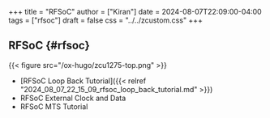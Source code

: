 +++
title = "RFSoC"
author = ["Kiran"]
date = 2024-08-07T22:09:00-04:00
tags = ["rfsoc"]
draft = false
css = "../../zcustom.css"
+++

## RFSoC {#rfsoc}

{{< figure src="/ox-hugo/zcu1275-top.png" >}}

-   [RFSoC Loop Back Tutorial]({{< relref "2024_08_07_22_15_09_rfsoc_loop_back_tutorial.md" >}})
-   RFSoC External Clock and Data
-   RFSoC MTS Tutorial
